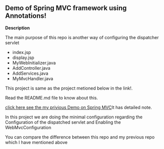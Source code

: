 <h2>Demo of Spring MVC framework using Annotations!</h2>
<strong>Description</strong>
<p>The main purpose of this repo is another way of configuring the dispatcher servlet</p>
<ul>
  <li>index.jsp</li>
  <li>display.jsp</li>
  <li>MyWebInitializer.java</li>
  <li>AddController.java</li>
  <li>AddServices.java</li>
  <li>MyMvcHandler.java</li>
</ul>

<p>This project is same as the project metioned below in the link!.</p>
<p>Read the README.md file to know about this.</p>
<p><a href="https://github.com/AgeOfUltra/BasicMVCdemo">click here see the my privious Demo on Spring MVC</a>It has detailed note.</p>

<p>In this project we are doing the minimal configuration regarding the Configuration of the dispatched servlet and Enabling the WebMvcConfiguration</p>
<p>You can compare the difference between this repo and my previous repo which I have mentioned above</p>



